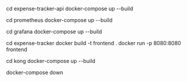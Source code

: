 cd expense-tracker-api
docker-compose up --build

cd prometheus
docker-compose up --build

cd grafana
docker-compose up --build

cd expense-tracker
docker build -t frontend .
docker run -p 8080:8080 frontend

cd kong
docker-compose up --build

docker-compose down